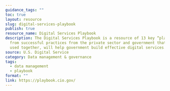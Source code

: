 ```yaml
---
guidance_tags: ""
toc: true
layout: resource
slug: digital-services-playbook
publish: true
resource_name: Digital Services Playbook
description: The Digital Services Playbook is a resource of 13 key “plays” drawn
  from successful practices from the private sector and government that, when
  used together, will help government build effective digital services.
source: U.S. Digital Service
category: Data management & governance
tags:
  - data management
  - playbook
format: ""
link: https://playbook.cio.gov/
---
```

